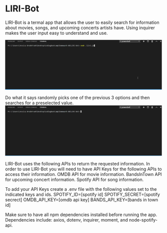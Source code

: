 # LIRI-Bot

LIRI-Bot is a termal app that allows the user to easily search for information about movies, songs, and upcoming concerts artists have. Using inquirer makes the user input easy to understand and use.

<img src="demonstration.gif" />

Do what it says randomly picks one of the previous 3 options and then searches for a preselected value.
<img src="do-what-it-says-demo.gif" />

LIRI-Bot uses the following APIs to return the requested information. In order to use LIRI-Bot you will need to have API Keys for the following APIs to access their information. 
OMDB API for movie information.
BandsInTown API for upcoming concert information.
Spotify API for song information.

To add your API Keys create a .env file with the following values set to the indicated keys and ids.
SPOTIFY_ID=[spotify id]
SPOTIFY_SECRET=[spotify secrect]
OMDB_API_KEY=[omdb api key]
BANDS_API_KEY=[bands in town id]

Make sure to have all npm dependencies installed before running the app.
Dependencies include: axios, dotenv, inquirer, moment, and node-spotify-api.